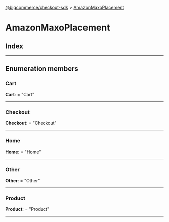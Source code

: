 [@bigcommerce/checkout-sdk](../README.md) > [AmazonMaxoPlacement](../enums/amazonmaxoplacement.md)

# AmazonMaxoPlacement

## Index

---

## Enumeration members

<a id="cart"></a>

###  Cart

**Cart**:  = "Cart"

___
<a id="checkout"></a>

###  Checkout

**Checkout**:  = "Checkout"

___
<a id="home"></a>

###  Home

**Home**:  = "Home"

___
<a id="other"></a>

###  Other

**Other**:  = "Other"

___
<a id="product"></a>

###  Product

**Product**:  = "Product"

___

